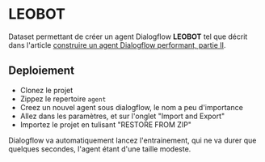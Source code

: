 # LEOBOT

Dataset permettant de créer un agent Dialogflow **LEOBOT** tel que décrit dans l'article [construire un agent Dialogflow performant, partie II](https://blog.coddity.com/articles/construire-agent-dialogflow-1).

## Deploiement

- Clonez le projet
- Zippez le repertoire `agent`
- Creez un nouvel agent sous dialogflow, le nom a peu d'importance
- Allez dans les paramètres, et sur l'onglet "Import and Export"
- Importez le projet en tulisant "RESTORE FROM ZIP"

Dialogflow va automatiquement lancez l'entrainement, qui ne va durer que quelques secondes, l'agent étant d'une taille modeste.